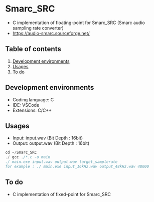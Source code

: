 # Smarc_SRC
* C implementation of floating-point for Smarc_SRC (Smarc audio sampling rate converter)
* https://audio-smarc.sourceforge.net/

## Table of contents
1. [Development environments](#dev_env)
2. [Usages](#usage)
3. [To do](#to_do)

## Development environments <a name="dev_env"></a>
* Coding language: C
* IDE: VSCode
* Extensions: C/C++

## Usages <a name="usage"></a>
* Input: input.wav (Bit Depth : 16bit)
* Output: output.wav (Bit Depth : 16bit)
```c
cd ~/Smarc_SRC
./ gcc ./*.c -o main
./ main.exe input.wav output.wav target_samplerate
for example : ./ main.exe input_16kHz.wav output_48kHz.wav 48000
```

## To do <a name="to_do"></a>
* C implementation of fixed-point for Smarc_SRC

